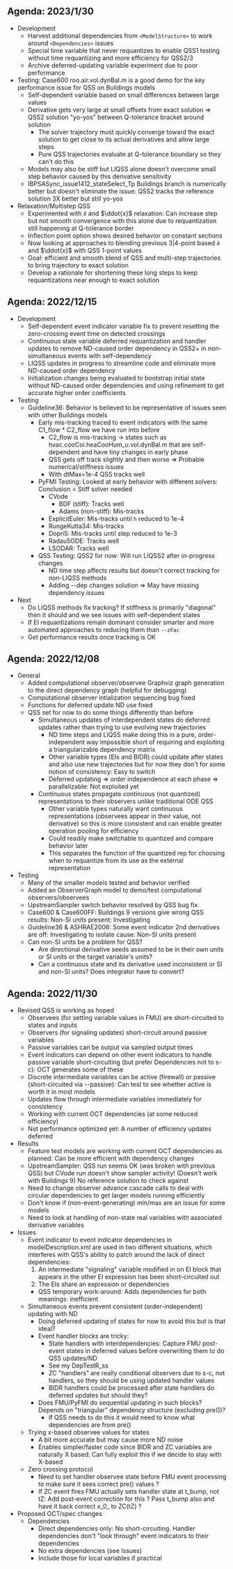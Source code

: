 ## Agenda: 2023/1/30
- Development
  - Harvest additional dependencies from `<ModelStructure>` to work around `<Dependencies>` issues
  - Special time variable that never requantizes to enable QSS1 testing without time requantizing and more efficiency for QSS2/3
  - Archive deferred-updating variable experiment due to poor performance
- Testing: Case600 roo.air.vol.dynBal.m is a good demo for the key performance issue for QSS on Buildings models
  - Self-dependent variable based on small differences between large values
  - Derivative gets very large at small offsets from exact solution => QSS2 solution "yo-yos" between Q-tolerance bracket around solution
    - The solver trajectory must quickly converge toward the exact solution to get close to its actual derivatives and allow large steps
    - Pure QSS trajectories evaluate at Q-tolerance boundary so they can't do this
  - Models may also be stiff but LIQSS alone doesn't overcome small step behavior caused by this derivative sensitivity
  - IBPSASync_issue1412_stateSelect_Tp Buildings branch is numerically better but doesn't eliminate the issue: QSS2 tracks the reference solution 3X better but still yo-yos
- Relaxation/Multistep QSS
  - Experimented with $\dot{x}$ and $\ddot{x}$ relaxation: Can increase step but not smooth convergence with this alone due to requantization still happening at Q-tolerance border
  - Inflection point option shows desired behavior on constant sections
  - Now looking at approaches to blending previous 3|4-point based $\dot{x}$ and $\ddot{x}$ with QSS 1-point values
  - Goal: efficient and smooth blend of QSS and multi-step trajectories to bring trajectory to exact solution
  - Develop a rationale for shortening these long steps to keep requantizations near enough to exact solution

## Agenda: 2022/12/15
- Development
  - Self-dependent event indicator variable fix to prevent resetting the zero-crossing event time on detected crossings
  - Continuous state variable deferred requantization and handler updates to remove ND-caused order dependency in QSS2+ in non-simultaneous events with self-dependency
  - LIQSS updates in progress to streamline code and eliminate more ND-caused order dependency
  - Initialization changes being evaluated to bootstrap initial state without ND-caused order dependencies and using refinement to get accurate higher order coefficients
- Testing
  - Guideline36: Behavior is believed to be representative of issues seen with other Buildings models
    - Early mis-tracking traced to event indicators with the same C1_flow * C2_flow we have run into before
      - C2_flow is mis-tracking -> states such as hvac.cooCoi.heaCooHum_u.vol.dynBal.m that are self-dependent and have tiny changes in early phase
      - QSS gets off track slightly and then worse => Probable numerical/stiffness issues
      - With dtMax=1e-4 QSS tracks well
    - PyFMI Testing: Looked at early behavior with different solvers: Conclusion = Stiff solver needed
      - CVode
        - BDF (stiff): Tracks well
        - Adams (non-stiff): Mis-tracks
      - ExplicitEuler: Mis-tracks until `h` reduced to 1e-4
      - RungeKutta34: Mis-tracks
      - Dopri5: Mis-tracks until step reduced to 1e-3
      - Radau5ODE: Tracks well
      - LSODAR: Tracks well
    - QSS Testing: QSS2 for now: Will run LIQSS2 after in-progress changes
      - ND time step affects results but doesn't correct tracking for non-LIQSS methods
      - Adding --dep changes solution => May have missing dependency issues
- Next
  - Do LIQSS methods fix tracking? If stiffness is primarily "diagonal" then it should and we see issues with self-dependent states
  - If EI requantizations remain dominant consider smarter and more automated approaches to reducing them than `--zFac`
  - Get performance results once tracking is OK

## Agenda: 2022/12/08
- General
  - Added computational observer/observee Graphviz graph generation to the direct dependency graph (helpful for debugging)
  - Computational observer intialization sequencing bug fixed
  - Functions for deferred update ND use fixed
  - QSS set for now to do some things differently than before
    - Simultaneous updates of interdependent states do deferred updates rather than trying to use evolving new trajectories
      - ND time steps and LIQSS make doing this in a pure, order-independent way impossible short of requiring and exploiting a triangularizable dependency matrix
      - Other variable types (EIs and BIDR) could update after states and also use new trajectories but for now they don't for some notion of consistency: Easy to switch
      - Deferred updating => order independence at each phase => parallelizable: Not exploited yet
    - Continuous states propagate continuous (not quantized) representations to their observers unlike traditional ODE QSS
      - Other variable types naturally want continuous representations (observees appear in their value, not derivative) so this is more consistent and can enable greater operation pooling for efficiency
      - Could readily make switchable to quantized and compare behavior later
      - This separates the function of the quantized rep for choosing when to requantize from its use as the external representation
- Testing
  - Many of the smaller models tested and behavior verified
  - Added an ObserverGraph model to demo/test computational observers/observees
  - UpstreamSampler switch behavior resolved by QSS bug fix
  - Case600 & Case600FF: Buildings 9 versions give wrong QSS results: Non-SI units present: Investigating
  - Guideline36 & ASHRAE2006: Some event indicator 2nd derivatives are off: Investigating to isolate cause: Non-SI units present
  - Can non-SI units be a problem for QSS?
    - Are directional derivative seeds assumed to be in their own units or SI units or the target variable's units?
    - Can a continuous state and its derivative used inconsistent or SI and non-SI units? Does integrator have to convert?

## Agenda: 2022/11/30
- Revised QSS is working as hoped
  - Observees (for setting variable values in FMU) are short-circuited to states and inputs
  - Observers (for signaling updates) short-circuit around passive variables
  - Passive variables can be output via sampled output times
  - Event indicators can depend on other event indicators to handle passive variable short-circuiting (but prefer Dependencies not to s-c): OCT generates some of these
  - Discrete intermediate variables can be active (firewall) or passive (short-circuited via --passive): Can test to see whether active is worth it in most models
  - Updates flow through intermediate variables immediately for consistency
  - Working with current OCT dependencies (at some reduced efficiency)
  - Not performance optimized yet: A number of efficiency updates deferred
- Results
  - Feature test models are working with current OCT dependencies as planned: Can be more efficient with dependency changes
  - UpstreamSampler: QSS run seems OK (was broken with previous QSS) but CVode run doesn't show sampler activity! (Doesn't work with Buildings 9) No reference solution to check against
  - Need to change observer advance cascade calls to deal with circular dependencies to get larger models running efficiently
  - Don't know if (non-event-generating) min/max are an issue for some models
  - Need to look at handling of non-state real variables with associated derivative variables
- Issues
  - Event indicator to event indicator dependencies in modelDescription.xml are used in two different situations, which interferes with QSS's ability to patch around the lack of direct dependencies:
    1. An intermediate "signaling" variable modified in on EI block that appears in the other EI expression has been short-circuited out
    2. The EIs share an expression or dependencies
    - QSS temporary work-around: Adds dependencies for both meanings: inefficient
  - Simultaneous events prevent consistent (order-independent) updating with ND
    - Doing deferred updating of states for now to avoid this but is that ideal?
    - Event handler blocks are tricky:
      - State handlers with interdependencies: Capture FMU post-event states in deferred values before overwriting them to do QSS updates/ND
      - See my DepTestR_ss
      - ZC "handlers" are really conditional observers due to s-c, not handlers, so they should be using updated handler values
      - BIDR handlers could be processed after state handlers do deferred updates but should they?
    - Does FMU/PyFMI do sequential updating in such blocks? Depends on "triangular" dependency structure (excluding pre())?
      - If QSS needs to do this it would need to know what dependencies are from pre()
  - Trying x-based observee values for states
    - A bit more accurate but may cause more ND noise
    - Enables simpler/faster code since BIDR and ZC variables are naturally X based: Can fully exploit this if we decide to stay with X-based
  - Zero crossing protocol
    - Need to set handler observee state before FMU event processing to make sure it sees correct pre() values ?
    - If ZC event fires FMU actually sets handler state at t_bump, not tZ: Add post-event correction for this ? Pass t_bump also and have it back correct x_0_ to ZC(tZ) ?
- Proposed OCT/spec changes
  - Dependencies
    - Direct dependencies only: No short-circuiting. Handler dependencies don't "look through" event indicators to their dependencies
    - No extra dependencies (see Issues)
    - Include those for local variables if practical
